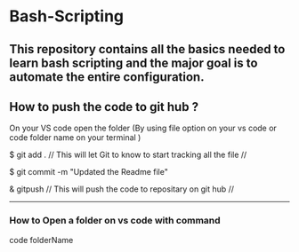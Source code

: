 # Bash-Scripting

This repository contains all the basics needed to learn bash scripting and the major goal is to automate the entire configuration.
----------

## How to push the code to git hub ?

On your VS code open the folder (By using file option on your vs code or code folder name on your terminal )

$ git add .                // This will let Git to know to start tracking all the file //

$ git commit -m "Updated the Readme file"

& gitpush                // This will push the code to repositary on git hub //

--------

### How to Open a folder on vs code with command

code folderName

